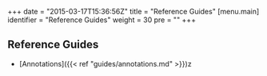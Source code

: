 +++
date = "2015-03-17T15:36:56Z"
title = "Reference Guides"
[menu.main]
  identifier = "Reference Guides"
  weight = 30
  pre = "<i class='fa fa-road'></i>"
+++

## Reference Guides

  * [Annotations]({{< ref "guides/annotations.md" >}})z
